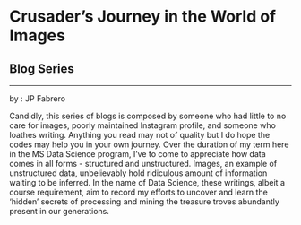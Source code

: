 # Crusader’s Journey in the World of Images
## Blog Series
***
by : JP Fabrero

Candidly, this series of blogs is composed by someone who had little to no care for images, poorly maintained Instagram profile, and someone who loathes writing. Anything you read may not of quality but I do hope the codes may help you in your own journey. Over the duration of my term here in the MS Data Science program, I’ve to come to appreciate how data comes in all forms - structured and unstructured. Images, an example of unstructured data, unbelievably hold ridiculous amount of information waiting to be inferred. In the name of Data Science, these writings, albeit a course requirement, aim to record my efforts to uncover and learn the ‘hidden’ secrets of processing and mining the treasure troves abundantly present in our generations.
